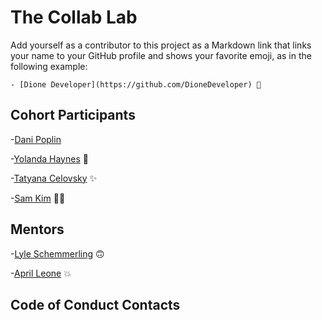 # The Collab Lab

Add yourself as a contributor to this project as a Markdown link that links your name to your GitHub profile and shows your favorite emoji, as in the following example:

    - [Dione Developer](https://github.com/DioneDeveloper) 💅

## Cohort Participants

-[Dani Poplin](https://github.com/DPoplin)

-[Yolanda Haynes](https://github.com/YolandaHaynes) 🎊

-[Tatyana Celovsky](https://github.com/tcelovsky) :sparkles:

-[Sam Kim](https://github.com/AirZT11) 🖖🏼

## Mentors

-[Lyle Schemmerling](https://github.com/lyleschemmerling) 🙃

-[April Leone](https://github.com/aprilleone) 💥

## Code of Conduct Contacts
